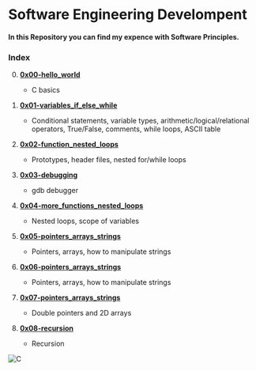 # Software Engineering Develompent  
#### In this Repository you can find my expence with Software Principles.  
### Index  

0. [**0x00-hello_world**](https://github.com/Joanfa7/holbertonschool-low_level_programming/tree/main/0x00-hello_world)  
	* C basics  

1. [**0x01-variables_if_else_while**](https://github.com/Joanfa7/holbertonschool-low_level_programming/tree/main/0x01-variables_if_else_while)
	*  Conditional statements, variable types, arithmetic/logical/relational operators, True/False, comments, while loops, ASCII table

2. [**0x02-function_nested_loops**](https://github.com/Joanfa7/holbertonschool-low_level_programming/tree/main/0x02-functions_nested_loops)
	* Prototypes, header files, nested for/while loops

3. [**0x03-debugging**](https://github.com/Joanfa7/holbertonschool-low_level_programming/tree/main/0x03-debugging)
	* gdb debugger

4. [**0x04-more_functions_nested_loops**](https://github.com/Joanfa7/holbertonschool-low_level_programming/tree/main/0x04-more_functions_nested_loops)
	* Nested loops, scope of variables

5. [**0x05-pointers_arrays_strings**](https://github.com/Joanfa7/holbertonschool-low_level_programming/tree/main/0x05-pointers_arrays_strings)
	* Pointers, arrays, how to manipulate strings

6. [**0x06-pointers_arrays_strings**](https://github.com/Joanfa7/holbertonschool-low_level_programming/tree/main/0x06-pointers_arrays_strings)
	* Pointers, arrays, how to manipulate strings

7. [**0x07-pointers_arrays_strings**](https://github.com/Joanfa7/holbertonschool-low_level_programming/tree/main/0x07-pointers_arrays_strings)
	* Double pointers and 2D arrays

8. [**0x08-recursion**](https://github.com/Joanfa7/holbertonschool-low_level_programming/tree/main/0x08-recursion)
	* Recursion

![C](https://upload.wikimedia.org/wikipedia/commons/3/35/The_C_Programming_Language_logo.svg)
